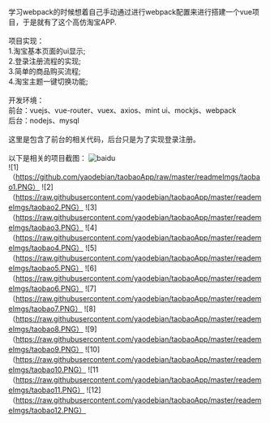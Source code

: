 学习webpack的时候想着自己手动通过进行webpack配置来进行搭建一个vue项目，于是就有了这个高仿淘宝APP.<br>
<br>
项目实现：<br>
1.淘宝基本页面的ui显示;<br>
2.登录注册流程的实现;<br>
3.简单的商品购买流程;<br>
4.淘宝主题一键切换功能;<br>
<br>
开发环境：<br>
前台：vuejs、vue-router、vuex、axios、mint ui、mockjs、webpack<br>
后台：nodejs、mysql<br>
<br>
这里是包含了前台的相关代码，后台只是为了实现登录注册。<br>
<br>
以下是相关的项目截图：
![baidu](http://www.baidu.com/img/bdlogo.gif "百度logo")  
    ![1]（https://github.com/yaodebian/taobaoApp/raw/master/readmeImgs/taobao1.PNG）
    ![2]（https://raw.githubusercontent.com/yaodebian/taobaoApp/master/reademeImgs/taobao2.PNG）
    ![3]（https://raw.githubusercontent.com/yaodebian/taobaoApp/master/reademeImgs/taobao3.PNG）
    ![4]（https://raw.githubusercontent.com/yaodebian/taobaoApp/master/reademeImgs/taobao4.PNG）
    ![5]（https://raw.githubusercontent.com/yaodebian/taobaoApp/master/reademeImgs/taobao5.PNG）
    ![6]（https://raw.githubusercontent.com/yaodebian/taobaoApp/master/reademeImgs/taobao6.PNG）
    ![7]（https://raw.githubusercontent.com/yaodebian/taobaoApp/master/reademeImgs/taobao7.PNG）
    ![8]（https://raw.githubusercontent.com/yaodebian/taobaoApp/master/reademeImgs/taobao8.PNG）
    ![9]（https://raw.githubusercontent.com/yaodebian/taobaoApp/master/reademeImgs/taobao9.PNG）
    ![10]（https://raw.githubusercontent.com/yaodebian/taobaoApp/master/reademeImgs/taobao10.PNG）
    ![11（https://raw.githubusercontent.com/yaodebian/taobaoApp/master/reademeImgs/taobao11.PNG）
    ![12]（https://raw.githubusercontent.com/yaodebian/taobaoApp/master/reademeImgs/taobao12.PNG）
